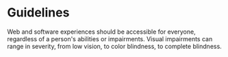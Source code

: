 # Guidelines

Web and software experiences should be accessible for everyone, regardless of a person's abilities or impairments. Visual impairments can range in severity, from low vision, to color blindness, to complete blindness. 

